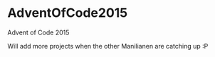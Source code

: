# AdventOfCode2015
Advent of Code 2015

Will add more projects when the other Manilianen are catching up :P
